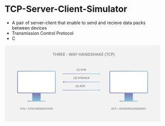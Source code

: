 # TCP-Server-Client-Simulator
* A pair of server-client that enable to send and recieve data packs between devices
* Transmission Control Protocol
* C

![Variable Declaration](/img/2.png)

